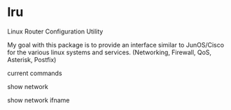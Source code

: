 lru
===

Linux Router Configuration Utility


My goal with this package is to provide an interface similar to JunOS/Cisco for the various linux systems and services.
(Networking, Firewall, QoS, Asterisk, Postfix)



current commands

show network

show network ifname